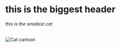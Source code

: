 # this is the biggest header
###### this is the smallest cat
![Cat cartoon](https://octodex.github.com/images/yaktocat.png)

